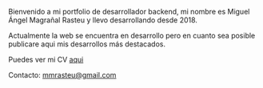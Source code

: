 Bienvenido a mi portfolio de desarrollador backend, mi nombre es Miguel Ángel Magrañal Rasteu y llevo desarrollando desde 2018.

Actualmente la web se encuentra en desarrollo pero en cuanto sea posible publicare aqui mis desarrollos más destacados.

Puedes ver mi CV [aqui](cv.md)

Contacto: mmrasteu@gmail.com